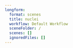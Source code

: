 ```yaml
---
longform:
  format: scenes
  title: nuclei
  workflow: Default Workflow
  sceneFolder: /
  scenes: []
  ignoredFiles: []
---
```

